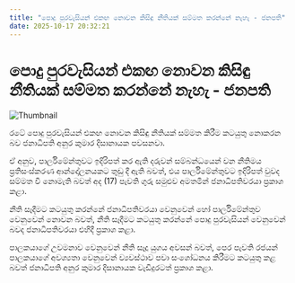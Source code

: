 ```yaml
---
title: "පොදු පුරවැසියන් එකඟ නොවන කිසිඳු නීතියක් සම්මත කරන්නේ නැහැ - ජනපති"
date: 2025-10-17 20:32:21
---
```


# පොදු පුරවැසියන් එකඟ නොවන කිසිඳු නීතියක් සම්මත කරන්නේ නැහැ - ජනපති

![Thumbnail](https://helakuru.sgp1.cdn.digitaloceanspaces.com/esana/images/lib/anura-post-budget.jpg)

රටේ පොදු පුරවැසියන් එකඟ නොවන කිසිඳු නීතියක් සම්මත කිරීම කටයුතු නොකරන බව ජනාධිපති අනුර කුමාර දිසානායක පවසනවා.

ඒ අනුව, පාර්ලිමේන්තුවට ඉදිරිපත් කර ඇති දරුවන් සම්බන්ධයෙන් වන නීතිමය ප්‍රතිසංස්කරණ ආන්දෝලනයකට තුඩු දී ඇති බවත්, එය පාර්ලිමේන්තුවට ඉදිරිපත් වුවද සම්මත වී නොමැති බවත් අද (17) පැවති ගුරු සමුළුව අමතමින් ජනාධිපතිවරයා ප්‍රකාශ කළා.

නීති සෑදීමට කටයුතු කරන්නේ ජනාධිපතිවරයා වෙනුවෙන් හෝ පාර්ලිමේන්තුව වෙනුවෙන් නොවන බවත්, නීති සෑදීමට කටයුතු කරන්නේ පොදු පුරවැසියන් වෙනුවෙන් බවද ජනාධිපතිවරයා එහිදී ප්‍රකාශ කළා.

පාලකයාගේ උවමනාව වෙනුවෙන් නීති සෑදූ යුගය අවසන් බවත්, පෙර පැවති රජයන් පාලකයාගේ අවශ්‍යතා වෙනුවෙන් ව්‍යවස්ථාව පවා සංශෝධනය කිරීමට කටයුතු කළ බවත් ජනාධිපති අනුර කුමාර දිසානායක වැඩිදුරටත් ප්‍රකාශ කළා.

